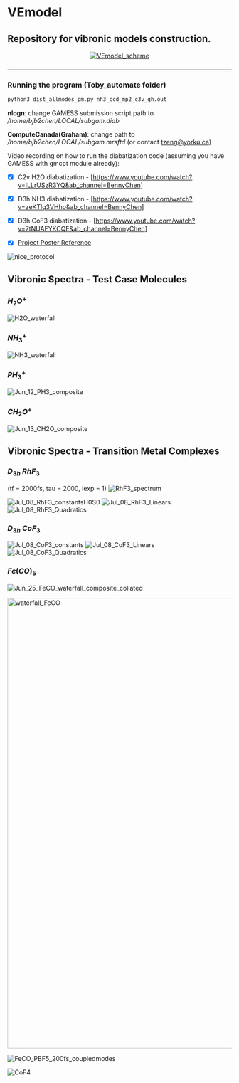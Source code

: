 # VEmodel
## Repository for vibronic models construction.
<div align="center">
  
[![VEmodel_scheme](https://github.com/bjb2chen/VEmodel/assets/51763900/7ee3d88b-7645-4715-914f-3b297a7b7997)]()

<h3>

</h3>

</div>

---

### Running the program (Toby_automate folder)

```py
python3 dist_allmodes_pm.py nh3_ccd_mp2_c3v_gh.out
```

__nlogn__: change GAMESS submission script path to _/home/bjb2chen/LOCAL/subgam.diab_

__ComputeCanada(Graham)__: change path to _/home/bjb2chen/LOCAL/subgam.mrsftd_ (or contact tzeng@yorku.ca)

Video recording on how to run the diabatization code (assuming you have GAMESS with gmcpt module already): 

- [x] C2v H2O diabatization - [https://www.youtube.com/watch?v=ILLrUSzR3YQ&ab_channel=BennyChen]

- [x] D3h NH3 diabatization - [https://www.youtube.com/watch?v=zeKTlq3VHho&ab_channel=BennyChen]

- [x] D3h CoF3 diabatization - [https://www.youtube.com/watch?v=7tNUAFYKCQE&ab_channel=BennyChen]

- [x] [Project Poster Reference](https://github.com/bjb2chen/vmodels/files/10171706/SCP2022_bjc_20685630_White.pdf)

![nice_protocol](https://github.com/bjb2chen/VEmodel/assets/51763900/8ea2d42e-e0ec-4aac-b2f2-47cb1d31348e)

## Vibronic Spectra - Test Case Molecules

### $H_2O^+$

![H2O_waterfall](https://github.com/bjb2chen/VEmodel/assets/51763900/a793d492-7580-487f-81a2-4ff793b3f7c2)

### $NH_3^+$

![NH3_waterfall](https://github.com/bjb2chen/VEmodel/assets/51763900/9d201627-a57e-483c-9850-f920759051c5)

### $PH_3^+$

![Jun_12_PH3_composite](https://github.com/bjb2chen/VEmodel/assets/51763900/12dd6e52-24f2-4f1d-861d-842f0caad53f)

### $CH_2O^+$

![Jun_13_CH2O_composite](https://github.com/bjb2chen/VEmodel/assets/51763900/af4d06a3-d6da-4917-97c7-8f07cbab10a5)

## Vibronic Spectra - Transition Metal Complexes

### $D_{3h}$ $RhF_3$

(tf = 2000fs, tau = 2000, iexp = 1)
![RhF3_spectrum](https://github.com/bjb2chen/VEmodel/assets/51763900/97234174-5bd0-4f83-a691-374efb1cabd3)

![Jul_08_RhF3_constantsH0S0](https://github.com/bjb2chen/VEmodel/assets/51763900/fe67e2b4-c3b1-4ce4-8496-11782e9b101c)
![Jul_08_RhF3_Linears](https://github.com/bjb2chen/VEmodel/assets/51763900/e4a96feb-a74e-40cf-90bf-65432419748a)
![Jul_08_RhF3_Quadratics](https://github.com/bjb2chen/VEmodel/assets/51763900/3f78443d-941e-4064-9a6d-84e87573a579)

### $D_{3h}$ $CoF_3$

![Jul_08_CoF3_constants](https://github.com/bjb2chen/VEmodel/assets/51763900/fa47ffd0-13e0-443e-8d23-93aad02f73b0)
![Jul_08_CoF3_Linears](https://github.com/bjb2chen/VEmodel/assets/51763900/248b6df7-2046-43ac-8f8f-cfaa86640c8b)
![Jul_08_CoF3_Quadratics](https://github.com/bjb2chen/VEmodel/assets/51763900/0107f704-7b9d-486c-be1a-c0e51fe5b54f)

### $Fe(CO)_5$

![Jun_25_FeCO_waterfall_composite_collated](https://github.com/bjb2chen/VEmodel/assets/51763900/83e94785-24c1-4635-88dc-fe145d9fc277)

<img width="1013" alt="waterfall_FeCO" src="https://github.com/bjb2chen/VEmodel/assets/51763900/09098d89-2252-4fe2-80d8-00c8af03f0d2">

![FeCO_PBF5_200fs_coupledmodes](https://github.com/bjb2chen/VEmodel/assets/51763900/a3f18842-0c68-46ff-b59f-cd49ec27553a)

![CoF4](https://github.com/bjb2chen/vmodels/assets/51763900/eb5d7752-d0d4-4151-9af5-d399e079bf3a)



